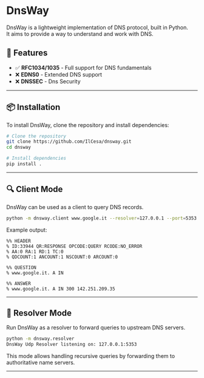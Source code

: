 # DnsWay

DnsWay is a lightweight implementation of DNS protocol, built in Python.  
It aims to provide a way to understand and work with DNS.

## 🚀 Features

- ✅ **RFC1034/1035** - Full support for DNS fundamentals
- ❌ **EDNS0** - Extended DNS support
- ❌ **DNSSEC** - Dns Security 

---

## 📦 Installation

To install DnsWay, clone the repository and install dependencies:

```bash
# Clone the repository
git clone https://github.com/IlCesa/dnsway.git
cd dnsway

# Install dependencies
pip install .
```

<!--
Or install via pip (if available):

```bash
pip install dnsway
```

-->

---

## 🔍 Client Mode

DnsWay can be used as a client to query DNS records.

```bash
python -m dnsway.client www.google.it --resolver=127.0.0.1 --port=5353 --qtype=A
```

Example output:
```
%% HEADER
% ID:33944 QR:RESPONSE OPCODE:QUERY RCODE:NO_ERROR
% AA:0 RA:1 RD:1 TC:0
% QDCOUNT:1 ANCOUNT:1 NSCOUNT:0 ARCOUNT:0

%% QUESTION
% www.google.it. A IN

%% ANSWER
% www.google.it. A IN 300 142.251.209.35
```

---

## 🔄 Resolver Mode

Run DnsWay as a resolver to forward queries to upstream DNS servers.

```bash
python -m dnsway.resolver
DnsWay Udp Resolver listening on: 127.0.0.1:5353
```

This mode allows handling recursive queries by forwarding them to authoritative name servers.

---

